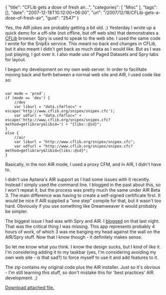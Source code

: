 {
	"title": "CFLib gets a dose of fresh air...",
	"categories": [
		"Misc"
	],
	"tags": [],
	"date": "2007-12-18T10:12:00+06:00",
	"url": "/2007/12/18/CFLib-gets-a-dose-of-fresh-air",
	"guid": "2547"
}

Yes, the AIR jokes are probably getting a bit old. ;) Yesterday I wrote up a quick demo for a off-site (not offline, but off web site) that demonstrates a <a href="http://www.cflib.org">CFLib</a> browser. Spry is used to speak to the web site. I used the same code I wrote for the SnipEx service. This meant no back end changes in CFLib, but it also meant I didn't get back as much data as I would like. But as I was just playing, I got over it. I also made use of Paged Datasets and Spry tabs for layout. 

I begun my development on my own web server. In order to facilitate moving back and forth between a normal web site and AIR, I used code like so:

<code>
var mode = 'prod';
if (mode == 'dev') {
	//dev
	var liburl = "data.cfm?loc=" + escape('http://www.cflib.org/snipex/snipex.cfc');
	var udfurl = "data.cfm?loc=" + escape('http://www.cflib.org/snipex/snipex.cfc?method=getlibrary&libid=') + "{libs::@id}";
}
else {
	//air
	var liburl = "http://www.cflib.org/snipex/snipex.cfc";
	var udfurl = "http://www.cflib.org/snipex/snipex.cfc?method=getlibrary&libid={libs::@id}";
}
</code>

Basically, in the non AIR mode, I used a proxy CFM, and in AIR, I didn't have to. 

I didn't use Aptana's AIR support as I had some issues with it recently. Instead I simply used the command line. I blogged in the past about this, so I won't repeat it, but the process was pretty much the same under AIR Beta 3. The main difference was having to create a self-signed certificate first. It would be nice if AIR supplied a "one step" compile for that, but it wasn't too hard. Obviously if you use something like Dreamweaver it would probably be simpler.

The biggest issue I had was with Spry and AIR. I <a href="http://www.raymondcamden.com/index.cfm/2007/12/17/Important-SpryAIR-Resource">blogged</a> on that last night. That was the critical thing I was missing. This app represents probably 4 hours of work, of which 3 was me banging my head against the wall on the AIR/Spry stuff. Now that I know though - it definitely makes sense. 

So let me know what you think. I know the design sucks, but I kind of like it. I'm considering adding it to my taskbar (yes, I'm considering avoiding my own web site - is that sad?) to force myself to use it and add features to it.

The zip contains my original code plus the AIR installer. Just so it's obvious - I'm still learning this stuff, so don't mistake this for 'best practices' AIR development. ;)<p><a href='enclosures/D%3A%5Chosts%5Cwww%2Ecoldfusionjedi%2Ecom%5Cenclosures%2Fcflibair%2Ezip'>Download attached file.</a></p>